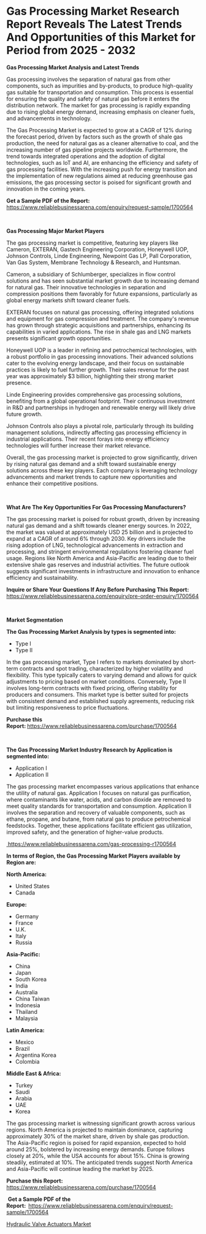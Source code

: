 <p><h1>Gas Processing Market Research Report Reveals The Latest Trends And Opportunities of this Market for Period from 2025 - 2032</h1></p><p><strong>Gas Processing Market Analysis and Latest Trends</strong></p>
<p><p>Gas processing involves the separation of natural gas from other components, such as impurities and by-products, to produce high-quality gas suitable for transportation and consumption. This process is essential for ensuring the quality and safety of natural gas before it enters the distribution network. The market for gas processing is rapidly expanding due to rising global energy demand, increasing emphasis on cleaner fuels, and advancements in technology.</p><p>The Gas Processing Market is expected to grow at a CAGR of 12% during the forecast period, driven by factors such as the growth of shale gas production, the need for natural gas as a cleaner alternative to coal, and the increasing number of gas pipeline projects worldwide. Furthermore, the trend towards integrated operations and the adoption of digital technologies, such as IoT and AI, are enhancing the efficiency and safety of gas processing facilities. With the increasing push for energy transition and the implementation of new regulations aimed at reducing greenhouse gas emissions, the gas processing sector is poised for significant growth and innovation in the coming years.</p></p>
<p><strong>Get a Sample PDF of the Report:&nbsp;</strong> <a href="https://www.reliablebusinessarena.com/enquiry/request-sample/1700564?utm_campaign=2563&utm_medium=2&utm_source=Github&utm_content=ia&utm_term=27032025&utm_id=gas-processing">https://www.reliablebusinessarena.com/enquiry/request-sample/1700564</a></p>
<p>&nbsp;</p>
<p><strong>Gas Processing Major Market Players</strong></p>
<p><p>The gas processing market is competitive, featuring key players like Cameron, EXTERAN, Gastech Engineering Corporation, Honeywell UOP, Johnson Controls, Linde Engineering, Newpoint Gas LP, Pall Corporation, Van Gas System, Membrane Technology & Research, and Huntsman.</p><p>Cameron, a subsidiary of Schlumberger, specializes in flow control solutions and has seen substantial market growth due to increasing demand for natural gas. Their innovative technologies in separation and compression positions them favorably for future expansions, particularly as global energy markets shift toward cleaner fuels.</p><p>EXTERAN focuses on natural gas processing, offering integrated solutions and equipment for gas compression and treatment. The company's revenue has grown through strategic acquisitions and partnerships, enhancing its capabilities in varied applications. The rise in shale gas and LNG markets presents significant growth opportunities.</p><p>Honeywell UOP is a leader in refining and petrochemical technologies, with a robust portfolio in gas processing innovations. Their advanced solutions cater to the evolving energy landscape, and their focus on sustainable practices is likely to fuel further growth. Their sales revenue for the past year was approximately $3 billion, highlighting their strong market presence.</p><p>Linde Engineering provides comprehensive gas processing solutions, benefiting from a global operational footprint. Their continuous investment in R&D and partnerships in hydrogen and renewable energy will likely drive future growth.</p><p>Johnson Controls also plays a pivotal role, particularly through its building management solutions, indirectly affecting gas processing efficiency in industrial applications. Their recent forays into energy efficiency technologies will further increase their market relevance.</p><p>Overall, the gas processing market is projected to grow significantly, driven by rising natural gas demand and a shift toward sustainable energy solutions across these key players. Each company is leveraging technology advancements and market trends to capture new opportunities and enhance their competitive positions.</p></p>
<p>&nbsp;</p>
<p><strong>What Are The Key Opportunities For Gas Processing Manufacturers?</strong></p>
<p><p>The gas processing market is poised for robust growth, driven by increasing natural gas demand and a shift towards cleaner energy sources. In 2022, the market was valued at approximately USD 25 billion and is projected to expand at a CAGR of around 6% through 2030. Key drivers include the rising adoption of LNG, technological advancements in extraction and processing, and stringent environmental regulations fostering cleaner fuel usage. Regions like North America and Asia-Pacific are leading due to their extensive shale gas reserves and industrial activities. The future outlook suggests significant investments in infrastructure and innovation to enhance efficiency and sustainability.</p></p>
<p><strong>Inquire or Share Your Questions If Any Before Purchasing This Report:</strong> <a href="https://www.reliablebusinessarena.com/enquiry/pre-order-enquiry/1700564?utm_campaign=2563&utm_medium=2&utm_source=Github&utm_content=ia&utm_term=27032025&utm_id=gas-processing">https://www.reliablebusinessarena.com/enquiry/pre-order-enquiry/1700564</a></p>
<p>&nbsp;</p>
<p><strong>Market Segmentation</strong></p>
<p><strong>The Gas Processing Market Analysis by types is segmented into:</strong></p>
<p><ul><li>Type I</li><li>Type II</li></ul></p>
<p><p>In the gas processing market, Type I refers to markets dominated by short-term contracts and spot trading, characterized by higher volatility and flexibility. This type typically caters to varying demand and allows for quick adjustments to pricing based on market conditions. Conversely, Type II involves long-term contracts with fixed pricing, offering stability for producers and consumers. This market type is better suited for projects with consistent demand and established supply agreements, reducing risk but limiting responsiveness to price fluctuations.</p></p>
<p><strong>Purchase this Report:&nbsp;</strong><a href="https://www.reliablebusinessarena.com/purchase/1700564?utm_campaign=2563&utm_medium=2&utm_source=Github&utm_content=ia&utm_term=27032025&utm_id=gas-processing">https://www.reliablebusinessarena.com/purchase/1700564</a></p>
<p>&nbsp;</p>
<p><strong>The Gas Processing Market Industry Research by Application is segmented into:</strong></p>
<p><ul><li>Application I</li><li>Application II</li></ul></p>
<p><p>The gas processing market encompasses various applications that enhance the utility of natural gas. Application I focuses on natural gas purification, where contaminants like water, acids, and carbon dioxide are removed to meet quality standards for transportation and consumption. Application II involves the separation and recovery of valuable components, such as ethane, propane, and butane, from natural gas to produce petrochemical feedstocks. Together, these applications facilitate efficient gas utilization, improved safety, and the generation of higher-value products.</p></p>
<p><a href="https://www.reliablebusinessarena.com/gas-processing-r1700564?utm_campaign=2563&utm_medium=2&utm_source=Github&utm_content=ia&utm_term=27032025&utm_id=gas-processing">&nbsp;https://www.reliablebusinessarena.com/gas-processing-r1700564</a></p>
<p><strong>In terms of Region, the Gas Processing Market Players available by Region are:</strong></p>
<p>
    <p> <strong> North America: </strong>
        <ul>
            <li>United States</li>
            <li>Canada</li>
        </ul>
        </p> 
    <p> <strong> Europe: </strong>
        <ul>
            <li>Germany</li>
            <li>France</li>
            <li>U.K.</li>
            <li>Italy</li>
            <li>Russia</li>
        </ul>
        </p> 
    <p> <strong> Asia-Pacific: </strong>
        <ul>
            <li>China</li>
            <li>Japan</li>
            <li>South Korea</li>
            <li>India</li>
            <li>Australia</li>
            <li>China Taiwan</li>
            <li>Indonesia</li>
            <li>Thailand</li>
            <li>Malaysia</li>
        </ul>
        </p> 
    <p> <strong> Latin America: </strong>
        <ul>
            <li>Mexico</li>
            <li>Brazil</li>
            <li>Argentina Korea</li>
            <li>Colombia</li>
        </ul>
        </p> 
    <p> <strong> Middle East & Africa: </strong>
        <ul>
            <li>Turkey</li>
            <li>Saudi</li>
            <li>Arabia</li>
            <li>UAE</li>
            <li>Korea</li>
        </ul>
    </p>
    </p>
<p><p>The gas processing market is witnessing significant growth across various regions. North America is projected to maintain dominance, capturing approximately 30% of the market share, driven by shale gas production. The Asia-Pacific region is poised for rapid expansion, expected to hold around 25%, bolstered by increasing energy demands. Europe follows closely at 20%, while the USA accounts for about 15%. China is growing steadily, estimated at 10%. The anticipated trends suggest North America and Asia-Pacific will continue leading the market by 2025.</p></p>
<p><strong>Purchase this Report: </strong><a href="https://www.reliablebusinessarena.com/purchase/1700564?utm_campaign=2563&utm_medium=2&utm_source=Github&utm_content=ia&utm_term=27032025&utm_id=gas-processing">https://www.reliablebusinessarena.com/purchase/1700564</a></p>
<p>&nbsp;<strong>Get a Sample PDF of the Report:&nbsp;&nbsp;</strong><a href="https://www.reliablebusinessarena.com/enquiry/request-sample/1700564?utm_campaign=2563&utm_medium=2&utm_source=Github&utm_content=ia&utm_term=27032025&utm_id=gas-processing">https://www.reliablebusinessarena.com/enquiry/request-sample/1700564</a></p>
<p><strong></strong></p>
<p><p><a href="https://github.com/yankimber90yankim/Market-Research-Report-List-1/blob/main/hydraulic-valve-actuators-market.md?utm_campaign=2563&utm_medium=2&utm_source=Github&utm_content=ia&utm_term=27032025&utm_id=gas-processing">Hydraulic Valve Actuators Market</a></p></p>